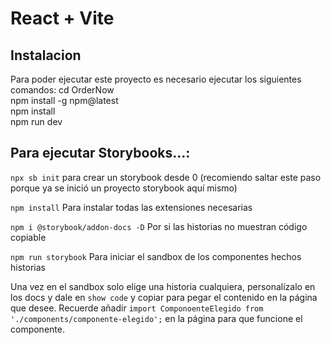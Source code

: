 # React + Vite

## Instalacion

Para poder ejecutar este proyecto es necesario ejecutar los siguientes comandos:
    cd OrderNow <br>
    npm install -g npm@latest <br>
    npm install <br>
    npm run dev <br>


## Para ejecutar Storybooks...:

 `npx sb init` para crear un storybook desde 0 (recomiendo saltar este paso porque ya se inició un proyecto storybook aquí mismo)

`npm install` Para instalar todas las extensiones necesarias

`npm i @storybook/addon-docs -D` Por si las historias no muestran código copiable

`npm run storybook` Para iniciar el sandbox de los componentes hechos historias

Una vez en el sandbox solo elige una historia cualquiera, personalízalo en los docs y dale en `show code` y copiar para pegar el contenido en la página que desee. Recuerde añadir `import ComponoenteElegido from './components/componente-elegido';` en la página para que funcione el componente.

